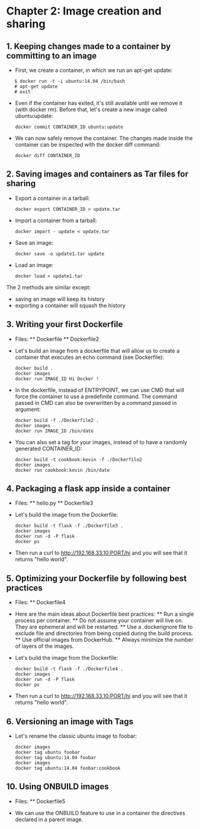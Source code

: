 # Chapter 2: Image creation and sharing

## 1. Keeping changes made to a container by committing to an image

* First, we create a container, in which we run an apt-get update:

```
   $ docker run -t -i ubuntu:14.04 /bin/bash
   # apt-get update
   # exit
```

* Even if the container has exited, it's still available until we remove it (with docker rm). Before that,
let's create a new image called ubuntu:update:

   `docker commit CONTAINER_ID ubuntu:update`

* We can now safely remove the container. The changes made inside the container can be inspected with the docker diff command:

   `docker diff CONTAINER_ID`

## 2. Saving images and containers as Tar files for sharing

* Export a container in a tarball:

   `docker export CONTAINER_ID > update.tar`

* Import a container from a tarball:

   `docker import - update < update.tar`

* Save an image:

   `docker save -o update1.tar update`

* Load an image:

   `docker load < update1.tar`

The 2 methods are similar except:
* saving an image will keep its history
* exporting a container will squash the history

## 3. Writing your first Dockerfile

* Files:
** Dockerfile
** Dockerfile2

* Let's build an image from a dockerfile that will allow us to create a container that executes an echo command (see Dockerfile):

   ```
   docker build .
   docker images
   docker run IMAGE_ID Hi Docker !
   ```

* In the dockerfile, instead of ENTRYPOINT, we can use CMD that will force the container to use a predefinite command. The command
passed in CMD can also be overwritten by a command passed in argument:

   ```
   docker build -f ./Dockerfile2 .
   docker images
   docker run IMAGE_ID /bin/date
   ```
* You can also set a tag for your images, instead of to have a randomly generated CONTAINER_ID:

   ```
   docker build -t cookbook:kevin -f ./Dockerfile2
   docker images
   docker run cookbook:kevin /bin/date
   ```
## 4. Packaging a flask app inside a container

* Files:
** hello.py
** Dockerfile3

* Let's build the image from the Dockerfile:

   ```
   docker build -t flask -f ./Dockerfile3 .
   docker images
   docker run -d -P flask
   docker ps
   ```

* Then run a curl to  http://192.168.33.10:PORT/hi and you will see that it returns "hello world".

## 5. Optimizing your Dockerfile by following best practices

* Files:
** Dockerfile4

* Here are the main ideas about Dockerfile best practices:
** Run a single process per container.
** Do not assume your container will live on. They are ephemeral and will be restarted.
** Use a .dockerignore file to exclude file and directories from being copied during the build process.
** Use official images from DockerHub.
** Always minimize the number of layers of the images.

* Let's build the image from the Dockerfile:

   ```
   docker build -t flask -f ./Dockerfile4 .
   docker images
   docker run -d -P flask
   docker ps
   ```
* Then run a curl to  http://192.168.33.10:PORT/hi and you will see that it returns "hello world".

## 6. Versioning an image with Tags

* Let's rename the classic ubuntu image to foobar:

   ```
   docker images
   docker tag ubuntu foobar
   docker tag ubuntu:14.04 foobar
   docker images
   docker tag ubuntu:14.04 foobar:cookbook
   ```
## 10. Using ONBUILD images

* Files:
** Dockerfile5

* We can use the ONBUILD feature to use in a container the directives declared in a parent image.
